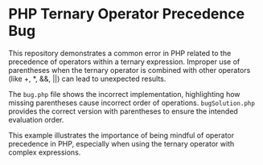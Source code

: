 # PHP Ternary Operator Precedence Bug

This repository demonstrates a common error in PHP related to the precedence of operators within a ternary expression.  Improper use of parentheses when the ternary operator is combined with other operators (like +, *, &&, ||) can lead to unexpected results.

The `bug.php` file shows the incorrect implementation, highlighting how missing parentheses cause incorrect order of operations.  `bugSolution.php` provides the correct version with parentheses to ensure the intended evaluation order.

This example illustrates the importance of being mindful of operator precedence in PHP, especially when using the ternary operator with complex expressions.